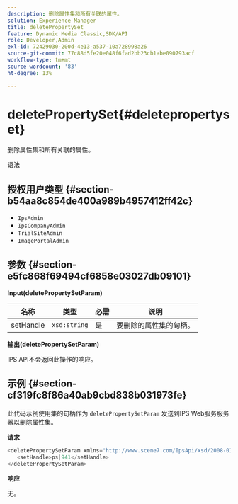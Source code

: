 ```yaml
---
description: 删除属性集和所有关联的属性。
solution: Experience Manager
title: deletePropertySet
feature: Dynamic Media Classic,SDK/API
role: Developer,Admin
exl-id: 72429030-200d-4e13-a537-10a728998a26
source-git-commit: 77c88d5fe20e048f6fad2bb23cb1abe090793acf
workflow-type: tm+mt
source-wordcount: '83'
ht-degree: 13%

---
```


# deletePropertySet{#deletepropertyset}

删除属性集和所有关联的属性。

语法

## 授权用户类型 {#section-b54aa8c854de400a989b4957412ff42c}

* `IpsAdmin`
* `IpsCompanyAdmin`
* `TrialSiteAdmin`
* `ImagePortalAdmin`

## 参数 {#section-e5fc868f69494cf6858e03027db09101}

**Input(deletePropertySetParam)**

| 名称 | 类型 | 必需 | 说明 |
|---|---|---|---|
| setHandle | `xsd:string` | 是 | 要删除的属性集的句柄。 |

**输出(deletePropertySetParam)**

IPS API不会返回此操作的响应。

## 示例 {#section-cf319fc8f86a40ab9cbd838b031973fe}

此代码示例使用集的句柄作为 `deletePropertySetParam` 发送到IPS Web服务服务器以删除属性集。

**请求**

```java
<deletePropertySetParam xmlns="http://www.scene7.com/IpsApi/xsd/2008-01-15">
   <setHandle>ps|941</setHandle>
</deletePropertySetParam>
```

**响应**

无。
